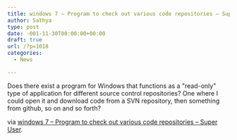 ```yaml
---
title: windows 7 – Program to check out various code repositories – Super User
author: Sathya
type: post
date: -001-11-30T00:00:00+00:00
draft: true
url: /?p=1018
categories:
  - News

---
```

Does there exist a program for Windows that functions as a "read-only" type of application for different source control repositories? One where I could open it and download code from a SVN repository, then something from github, so on and so forth?

via [windows 7 &#8211; Program to check out various code repositories &#8211; Super User][1].

 [1]: https://superuser.com/questions/235945/program-to-check-out-various-code-repositories

